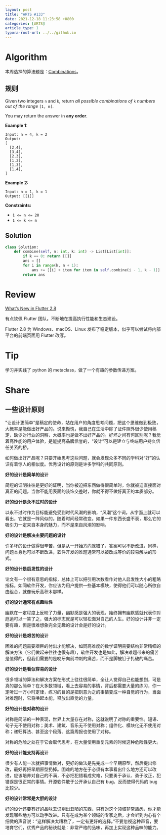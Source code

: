 ```yaml
---
layout: post
title: "ARTS #133"
date: 2021-12-18 11:23:58 +0800
categories: [ARTS]
article_type: 1
typora-root-url: ../../github.io
---
```



# Algorithm

本周选择的算法题是：[Combinations](https://leetcode.com/problems/combinations/)。


## 规则

Given two integers `n` and `k`, return *all possible combinations of* `k` *numbers out of the range* `[1, n]`.

You may return the answer in **any order**.

 

**Example 1:**

```
Input: n = 4, k = 2
Output:
[
  [2,4],
  [3,4],
  [2,3],
  [1,2],
  [1,3],
  [1,4],
]
```

**Example 2:**

```
Input: n = 1, k = 1
Output: [[1]]
```

 

**Constraints:**

- `1 <= n <= 20`
- `1 <= k <= n`

## Solution

```python
class Solution:
    def combine(self, n: int, k: int) -> List[List[int]]:
        if k == 0: return [[]]
        ans = []
        for i in range(k, n + 1):
            ans += [[i] + item for item in self.combine(i - 1, k - 1)]
        return ans
```


# Review

[What’s New in Flutter 2.8](https://medium.com/flutter/whats-new-in-flutter-2-8-d085b763d181)

有点钦佩 Flutter 团队，不断地在提高执行性能和生态建设。

Flutter 2.8 为 Windows、macOS、Linux 发布了稳定版本，似乎可以尝试将内部平台的前端页面用 Flutter 改写。

# Tip

学习并实践了 python 的 metaclass，做了一个有趣的参数传递方案。

# Share

## 一些设计原则

"让设计更简单"是稿定的使命，站在用户的角度思考问题，把这个思维做到极致，大概率是能做出好产品的。说来惭愧，我自己在生活中除了证件照外很少使用稿定，缺少对行业的洞察，大概率也是做不出好产品的。好坏之间有何区别呢？我觉着高性能的用户体验，是能提高品牌信誉的，“设计”可以是建立与终端用户持久信任关系的桥。

如何做出好产品呢？只要开始思考这些问题，就会发现众多不同的学科对“好”的认识有着惊人的相似度。优秀设计的原则是许多学科的共同原则。

**好的设计是简单的设计**

简短的证明往往是更好的证明，当你被迫把东西做得很简单时，你就被迫直接面对真正的问题。当你不能用表面的装饰交差时，你就不得不做好真正的本质部分。

**好的设计是永不过时的设计**

以永不过时作为目标能避免受到时代风潮的影响，“风潮”这个词，从字面上就可以看出，它就是一阵风似的，随着时间经常改变。如果一件东西长盛不衰，那么它的吸引力一定来自本身的魅力，而不是来自风潮的影响。

**好的设计是解决主要问题的设计**

许多坏的设计做得很辛苦，但是从一开始方向就错了，答案可以不断改进，同样，问题本身也可以不断改进，软件开发的难题通常可以被改成等价的较易解决的形式。

**好的设计是启发性的设计**

论文有一个很有意思的指标，总体上可以把引用次数看作对他人启发性大小的粗略指标，如同软件开发，你应该为用户提供一些基本模块，使得他们可以随心所欲自由组合，就像玩乐高积木那样。

**好的设计通常有点趣味性**

幽默在一定程度上反映了力量，幽默感是强大的表现，始终拥有幽默感就代表你对厄运可以一笑了之，强大的标志就是可以轻松面对自己的人生。好的设计并非一定要有趣，但是很难想象完全无趣的设计会是好的设计。

**好的设计是艰苦的设计**

困难的问题需要艰巨的付出才能解决，如同高难度的数学证明需要结构非常精细的解决方法（它们做起来往往也很有趣），软件开发也是如此，解决难题带来的痛苦是值得的，但我们需要的是咬牙向前冲刺的痛苦，而不是脚被钉子扎破的痛苦。

**好的设计是看似容易的设计**

很多领域的算法和解决方案在形式上往往很简单，全让人觉得自己也能想到，可是真的那么简单？在大多数领域，看上去容易的事情，背后都需要大量的练习，你一定听过一万小时定律，练习的目的是把刻意为之的事情变成一种自觉的行为，当面对难题时，它将唤起本能，释放出直觉的力量。

**好的设计是对称的设计**

对称是简洁的一种表现，世界上大量存在对称，这就说明了对称的重要性。短语、句子无不使用对称；美术、建筑、音乐无不使用对称；组件化、模块化无不使用对称；递归算法、甚至这个段落、这篇周报也使用了对称。

对称的危险之处在于它会取代思考，在大量使用重复元素的时候这种危险性更大。

**好的设计能支持再设计**

很少有人能一次就把事情做对，更好的做法是先完成一个早期原型，然后提出修改，最好再把早期原型扔掉。困难的地方在于必须有本事看出什么地方还可以改进，应该培养对自己的不满，不必把犯错看成灾难，只要勇于承认、勇于改正，犯错误是很正常的事情。开源软件敢于公开承认自己有 bug，反而使得代码的 bug 比较少。

**好的设计常常是大胆的设计**

好的设计还要有好的品味去识别出丑陋的东西，只有对这个领域非常熟悉，你才能发现哪些地方可以动手改进。只有在成为某个领域的专家之后，才会听到内心有个细微的声音说：“这样解决太糟糕了，一定有更好的选择。”不要忽视这种声音，要培育它们，优秀产品的秘诀就是：非常严格的品味，再加上实现这种品味的能力。